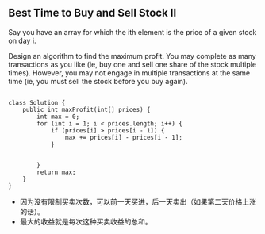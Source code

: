 ## Best Time to Buy and Sell Stock II

Say you have an array for which the ith element is the price of a given stock on day i.

Design an algorithm to find the maximum profit. You may complete as many transactions as you like (ie, buy one and sell one share of the stock multiple times). However, you may not engage in multiple transactions at the same time (ie, you must sell the stock before you buy again).

<pre><code>
class Solution {
    public int maxProfit(int[] prices) {
        int max = 0;
        for (int i = 1; i < prices.length; i++) {
            if (prices[i] > prices[i - 1]) {
                max += prices[i] - prices[i - 1];
            }
            
        
        }
        return max;
    }
}
</code></pre>

* 因为没有限制买卖次数，可以前一天买进，后一天卖出（如果第二天价格上涨的话）。
* 最大的收益就是每次这种买卖收益的总和。